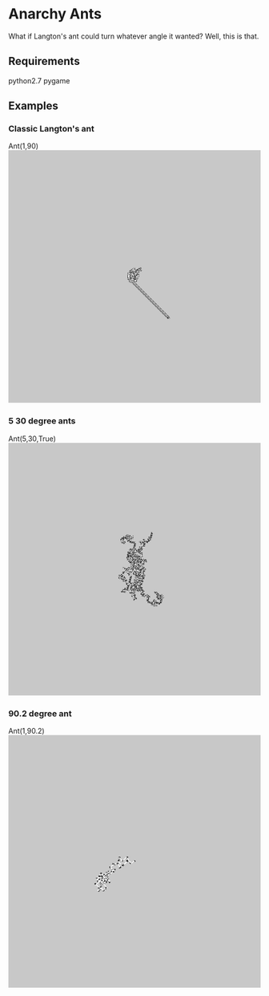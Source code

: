 # Anarchy Ants
What if Langton's ant could turn whatever angle it wanted?
Well, this is that.

## Requirements
python2.7
pygame

## Examples

### Classic Langton's ant
Ant(1,90)
![90 degrees](examples/90degrees.png)

### 5 30 degree ants
Ant(5,30,True)
![30 degrees](examples/30degrees.png)

### 90.2 degree ant
Ant(1,90.2)
![90.2 degrees](examples/90.2degrees.png)



